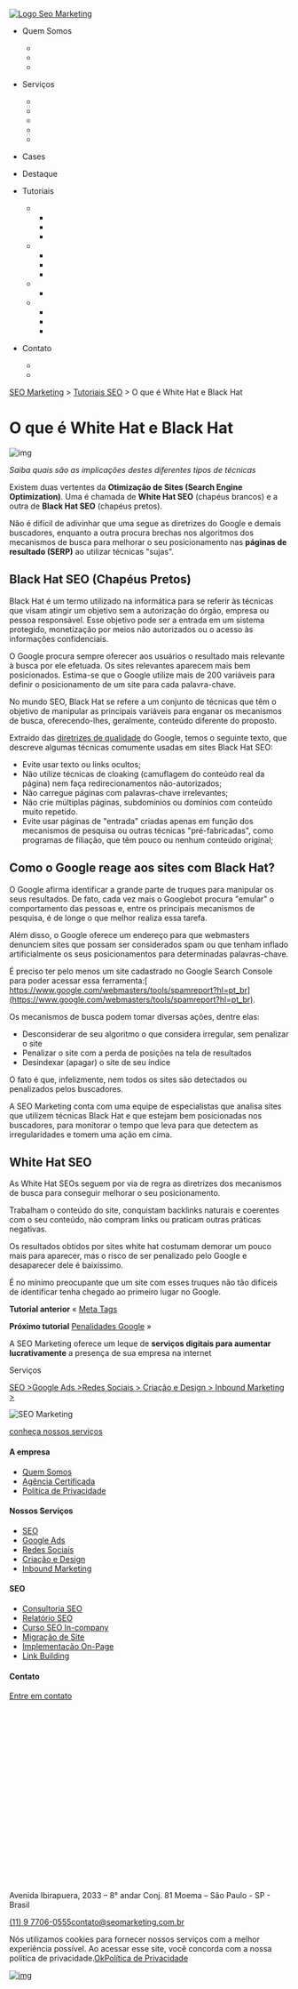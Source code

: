 [![Logo Seo Marketing](https://www.seomarketing.com.br/wp-content/uploads/2020/09/logo_seo_marketing_branco.png)](https://www.seomarketing.com.br/)

- Quem Somos

  

  - 
  - 
  - 

- Serviços

  

  - 
  - 
  - 
  - 
  - 

- Cases

- Destaque

- Tutoriais

  

  - 
    - 
    - 
    - 
  - 
    - 
    - 
    - 
  - 
    - 
  - 
    - 
    - 
    - 

- Contato

  

  - 
  - 

[SEO Marketing](https://www.seomarketing.com.br/) > [Tutoriais SEO](https://www.seomarketing.com.br/tutorial-seo/) > O que é White Hat e Black Hat

# O que é White Hat e Black Hat

![img](https://www.seomarketing.com.br/wp-content/uploads/2021/01/seo-marketing-servico-seo.png)

*Saiba quais são as implicações destes diferentes tipos de técnicas*

Existem duas vertentes da **Otimização de Sites (Search Engine Optimization)**. Uma é chamada de **White Hat SEO** (chapéus brancos) e a outra de **Black Hat SEO** (chapéus pretos). 

Não é difícil de adivinhar que uma segue as diretrizes do Google e demais buscadores, enquanto a outra procura brechas nos algoritmos dos mecanismos de busca para melhorar o seu posicionamento nas **páginas de resultado (SERP)** ao utilizar técnicas "sujas".

## **Black Hat SEO (Chapéus Pretos)**

Black Hat é um termo utilizado na informática para se referir às técnicas que visam atingir um objetivo sem a autorização do órgão, empresa ou pessoa responsável. Esse objetivo pode ser a entrada em um sistema protegido, monetização por meios não autorizados ou o acesso às informações confidenciais.

O Google procura sempre oferecer aos usuários o resultado mais relevante à busca por ele efetuada. Os sites relevantes aparecem mais bem posicionados. Estima-se que o Google utilize mais de 200 variáveis para definir o posicionamento de um site para cada palavra-chave. 

No mundo SEO, Black Hat se refere a um conjunto de técnicas que têm o objetivo de manipular as principais variáveis para enganar os mecanismos de busca, oferecendo-lhes, geralmente, conteúdo diferente do proposto.

Extraído das [diretrizes de qualidade](https://support.google.com/webmasters/topic/6001971?hl=pt-BR&ref_topic=9456575) do Google, temos o seguinte texto, que descreve algumas técnicas comumente usadas em sites Black Hat SEO:

- Evite usar texto ou links ocultos;
- Não utilize técnicas de cloaking (camuflagem do conteúdo real da página) nem faça redirecionamentos não-autorizados;
- Não carregue páginas com palavras-chave irrelevantes;
- Não crie múltiplas páginas, subdomínios ou domínios com conteúdo muito repetido.
- Evite usar páginas de "entrada" criadas apenas em função dos mecanismos de pesquisa ou outras técnicas "pré-fabricadas", como programas de filiação, que têm pouco ou nenhum conteúdo original;

## **Como o Google reage aos sites com Black Hat?**

O Google afirma identificar a grande parte de truques para manipular os seus resultados. De fato, cada vez mais o Googlebot procura "emular" o comportamento das pessoas e, entre os principais mecanismos de pesquisa, é de longe o que melhor realiza essa tarefa. 

Além disso, o Google oferece um endereço para que webmasters denunciem sites que possam ser considerados spam ou que tenham inflado artificialmente os seus posicionamentos para determinadas palavras-chave. 

É preciso ter pelo menos um site cadastrado no Google Search Console para poder acessar essa ferramenta:[ https://www.google.com/webmasters/tools/spamreport?hl=pt_br](https://www.google.com/webmasters/tools/spamreport?hl=pt_br).

Os mecanismos de busca podem tomar diversas ações, dentre elas:

- Desconsiderar de seu algoritmo o que considera irregular, sem penalizar o site
- Penalizar o site com a perda de posições na tela de resultados
- Desindexar (apagar) o site de seu índice

O fato é que, infelizmente, nem todos os sites são detectados ou penalizados pelos buscadores. 

A SEO Marketing conta com uma equipe de especialistas que analisa sites que utilizem técnicas Black Hat e que estejam bem posicionadas nos buscadores, para monitorar o tempo que leva para que detectem as irregularidades e tomem uma ação em cima.

## **White Hat SEO**

As White Hat SEOs seguem por via de regra as diretrizes dos mecanismos de busca para conseguir melhorar o seu posicionamento. 

Trabalham o conteúdo do site, conquistam backlinks naturais e coerentes com o seu conteúdo, não compram links ou praticam outras práticas negativas.

Os resultados obtidos por sites white hat costumam demorar um pouco mais para aparecer, mas o risco de ser penalizado pelo Google e desaparecer dele é baixíssimo.

É no mínimo preocupante que um site com esses truques não tão difíceis de identificar tenha chegado ao primeiro lugar no Google.

**Tutorial anterior**
« [Meta Tags](https://www.seomarketing.com.br/tutorial-seo/meta-tags/)

**Próximo tutorial**
[Penalidades Google](https://www.seomarketing.com.br/tutorial-seo/penalidades-google/) »

A SEO Marketing oferece um leque de **serviços digitais para aumentar lucrativamente** a presença de sua empresa na internet

Serviços

[SEO >](https://www.seomarketing.com.br/servicos/seo/)[Google Ads >](https://www.seomarketing.com.br/servicos/google-ads/)[Redes Sociais >
](https://www.seomarketing.com.br/servicos/redes-sociais/)[Criação e Design >
](https://www.seomarketing.com.br/servicos/criacao-design/)[Inbound Marketing >
](https://www.seomarketing.com.br/servicos/inbound-marketing/)

![SEO Marketing](https://www.seomarketing.com.br/wp-content/uploads/2020/10/logo-branca-seo-marketing.png)

[conheça nossos serviços](https://www.seomarketing.com.br/servicos/)

#### A empresa

- [Quem Somos](https://www.seomarketing.com.br/quem-somos/)
- [Agência Certificada](https://www.seomarketing.com.br/agencia-certificada/)
- [Política de Privacidade](https://www.seomarketing.com.br/politica-de-privacidade/)

#### Nossos Serviços

- [SEO](https://www.seomarketing.com.br/servicos/seo/)
- [Google Ads](https://www.seomarketing.com.br/servicos/google-ads/)
- [Redes Sociais](https://www.seomarketing.com.br/servicos/redes-sociais/)
- [Criação e Design](https://www.seomarketing.com.br/servicos/criacao-design/)
- [Inbound Marketing](https://www.seomarketing.com.br/servicos/inbound-marketing/)

#### SEO

- [Consultoria SEO](https://www.seomarketing.com.br/servicos/seo/consultoria-seo/)
- [Relatório SEO](https://www.seomarketing.com.br/servicos/seo/relatorio-seo/)
- [Curso SEO In-company](https://www.seomarketing.com.br/servicos/seo/curso-seo-in-company/)
- [Migração de Site](https://www.seomarketing.com.br/servicos/seo/migracao-de-site/)
- [Implementação On-Page](https://www.seomarketing.com.br/servicos/seo/implementacao-on-page/)
- [Link Building](https://www.seomarketing.com.br/servicos/seo/link-building/)

#### Contato 

[Entre em contato](https://www.seomarketing.com.br/contato/)

[![Seo Marketing Google Partner](data:image/svg+xml,%3Csvg%20xmlns='http://www.w3.org/2000/svg'%20viewBox='0%200%200%200'%3E%3C/svg%3E)](https://www.google.com/partners/agency?id=2640864139)

![Logo Seo Marketing](data:image/svg+xml,%3Csvg%20xmlns='http://www.w3.org/2000/svg'%20viewBox='0%200%200%200'%3E%3C/svg%3E)

Avenida Ibirapuera, 2033 – 8° andar Conj. 81
Moema – São Paulo - SP - Brasil

[(11) 9 7706-0555](tel:11977060555)[contato@seomarketing.com.br](mailto:contato@seomarketing.com.br)



Nós utilizamos cookies para fornecer nossos serviços com a melhor experiência possível. Ao acessar esse site, você concorda com a nossa política de privacidade.[Ok](https://www.seomarketing.com.br/tutorial-seo/o-que-e-white-hat-e-black-hat/#)[Política de Privacidade](https://www.seomarketing.com.br/politica-de-privacidade/)

[![img](https://www.seomarketing.com.br/imagens/whatsapp.png)](https://api.whatsapp.com/send?phone=5511977060555&text=Olá!+Estava+navegando+pelo+*site+da+SEO+Marketing*+e+tenho+interesse.)